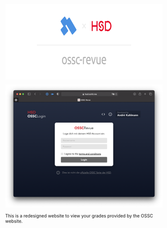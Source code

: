<p align="center">
  <img src="./assets/banner.png" alt="Banner" height="240px">
</p>

<p align="center">
  <img src="./assets/screenshot.png" alt="screenshot" width="680px">
</p>

This is a redesigned website to view your grades provided by the OSSC website.
